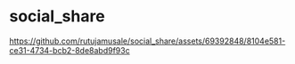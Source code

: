 # social_share


https://github.com/rutujamusale/social_share/assets/69392848/8104e581-ce31-4734-bcb2-8de8abd9f93c

